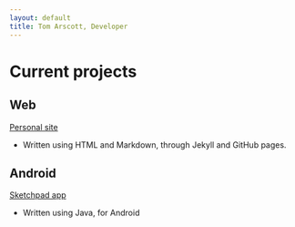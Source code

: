 ```yaml
---
layout: default
title: Tom Arscott, Developer
---
```


# Current projects

## Web
[Personal site](https://github.com/ArscottT/ArscottT.github.io)
 - Written using HTML and Markdown, through Jekyll and GitHub pages.

## Android
[Sketchpad app](https://github.com/ArscottT/)
 - Written using Java, for Android
